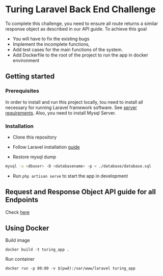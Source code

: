 # Turing Laravel Back End Challenge
To complete this challenge, you need to ensure all route returns a similar response object as described in our API guide.
To achieve this goal
- You will have to fix the existing bugs
- Implement the incomplete functions,
- Add test cases for the main functions of the system.
- Add Dockerfile to the root of the project to run the app in docker environment


## Getting started

### Prerequisites

In order to install and run this project locally, tou need to install all necessary for running Laravel framework software.
See [server requirements](https://laravel.com/docs/5.8/installation#server-requirements). Also, you need to install Mysql Server.



### Installation

* Clone this repository

* Follow Laravel installation [guide](https://laravel.com/docs/5.8/installation#installing-laravel)

* Restore mysql dump 
```sh
mysql -u <dbuser> -D <databasename> -p < ./database/database.sql
```

* Run `php artisan serve` to start the app in development

## Request and Response Object API guide for all Endpoints

Check [here](https://docs.google.com/document/d/1J12z1vPo8S5VEmcHGNejjJBOcqmPrr6RSQNdL58qJyE/edit?usp=sharing)

## Using Docker 
Build image

`docker build -t turing_app .` 

Run container
 
`docker run -p 80:80 -v $(pwd):/var/www/laravel turing_app`
